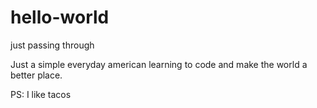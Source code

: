 # hello-world
just passing through

Just a simple everyday american learning to code and make the world a better place.

PS: I like tacos
